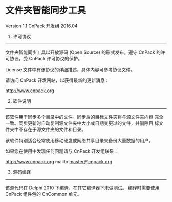文件夹智能同步工具
=======================
Version 1.1
CnPack 开发组 2016.04

1. 许可协议
-----------
文件夹智能同步工具以开放源码 (Open Source) 的形式发布，遵守 CnPack 
的许可协议，受 CnPack 许可协议的保护。

License 文件中有该协议的详细描述，具体内容可参考协议文件。

请访问 CnPack 开发网站，以获得最新的更新消息：

http://www.cnpack.org

2. 软件说明
-----------

该软件用于同步多个目录中的文件。同步后的目标文件夹将与源文件夹内容
完全一致。同步更新时自动复制源文件夹中大小或日期变更过的文件，并删除目
标文件夹中不存在于源文件夹的文件和目录。

该软件特别适合经常使用移动硬盘或网络共享目录来备份大量数据的用户。

如果您在使用中发现任何问题请与 CnPack 开发组联系：

http://www.cnpack.org
mailto:master@cnpack.org

3. 源码编译
-----------

该源代码在 Delphi 2010 下编译，在其它编译器下未做测试。
编译时需要使用 CnPack 组件包的 CnCommon 单元。
